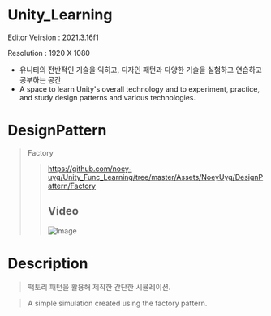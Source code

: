 # Unity_Learning
Editor Veirsion : 2021.3.16f1

Resolution : 1920 X 1080

- 유니티의 전반적인 기술을 익히고, 디자인 패턴과 다양한 기술을 실험하고 연습하고 공부하는 공간
- A space to learn Unity's overall technology and to experiment, practice, and study design patterns and various technologies.

# DesignPattern
> Factory
> > https://github.com/noey-uyg/Unity_Func_Learning/tree/master/Assets/NoeyUyg/DesignPattern/Factory
> > 
>> ## Video
>> ![Image](https://github.com/user-attachments/assets/13b38184-ae40-4921-835f-ce017196f89a)

# Description
> 팩토리 패턴을 활용해 제작한 간단한 시뮬레이션.

> A simple simulation created using the factory pattern.